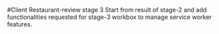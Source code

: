 #Client Restaurant-review stage 3
Start from result of stage-2 and add functionalities requested for stage-3 workbox to manage service worker features.
